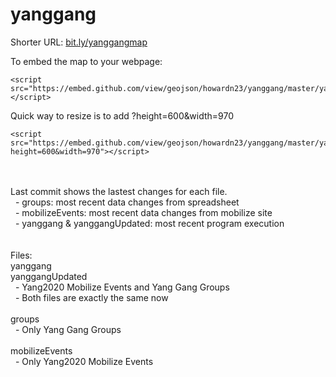 # yanggang

Shorter URL: <a href="https://github.com/howardn23/yanggang/blob/master/yanggang.geojson">bit.ly/yanggangmap</a>


To embed the map to your webpage:
```
<script src="https://embed.github.com/view/geojson/howardn23/yanggang/master/yanggang.geojson"></script>
```

Quick way to resize is to add ?height=600&width=970
```
<script src="https://embed.github.com/view/geojson/howardn23/yanggang/master/yanggang.geojson?height=600&width=970"></script>
```

<br>
<br>
Last commit shows the lastest changes for each file.<br>
&nbsp;&nbsp;- groups: most recent data changes from spreadsheet<br>
&nbsp;&nbsp;- mobilizeEvents: most recent data changes from mobilize site<br>
&nbsp;&nbsp;- yanggang & yanggangUpdated: most recent program execution<br>
<br>
<br>
Files:
<br>
yanggang<br>
yanggangUpdated<br>
&nbsp;&nbsp;- Yang2020 Mobilize Events and Yang Gang Groups<br>
&nbsp;&nbsp;- Both files are exactly the same now<br>
<br>
groups<br>
&nbsp;&nbsp;- Only Yang Gang Groups<br>
<br>
mobilizeEvents<br>
&nbsp;&nbsp;- Only Yang2020 Mobilize Events<br>


